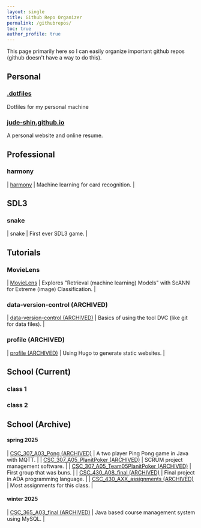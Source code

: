```yaml
---
layout: single 
title: Github Repo Organizer 
permalink: /githubrepos/
toc: true
author_profile: true
---
```

This page primarily here so I can easily organize important github repos (github doesn't have a way to do this).

## Personal  
### [.dotfiles](https://github.com/jude-shin/.dotfiles)
Dotfiles for my personal machine

### [jude-shin.github.io](https://github.com/jude-shin/jude-shin.github.io)
A personal website and online resume.

## Professional 
### harmony

| [harmony](https://github.com/jude-shin/harmony) | Machine learning for card recognition. |

## SDL3 
### snake
| snake | First ever SDL3 game. |

## Tutorials
### MovieLens

| [MovieLens](https://github.com/jude-shin/MovieLens) | Explores "Retrieval (machine learning) Models" with ScANN for Extreme (image) Classification. |

### data-version-control (ARCHIVED)
| [data-version-control (ARCHIVED)](https://github.com/jude-shin/data-version-control) | Basics of using the tool DVC (like git for data files). |

### profile (ARCHIVED)
| [profile (ARCHIVED)](https://github.com/jude-shin/profile) | Using Hugo to generate static websites. |


## School (Current)
### class 1
### class 2

## School (Archive) 
<!--
note: 
use this format for the repo names:
it makes it easier to find later on

[class]_[class number]_[assignment number]_[assignment name]
class ex: CSC, CPE
class number ex: 365, 307
assignment number: A05, L08, A09, A11, L13, AXX
    A for assignment, L for lab
    AXX means that it holds many assignments
assignment name: foo, foobar, thissucks, pingpong
-->
#### spring 2025

| [CSC_307_A03_Pong (ARCHIVED)](https://github.com/jude-shin/CSC_307_A03_Pong) | A two player Ping Pong game in Java with MQTT. |
| [CSC_307_A05_PlanitPoker (ARCHIVED)](https://github.com/jude-shin/CSC_307_A05_PlanitPoker) | SCRUM project management software. |
| [CSC_307_A05_Team05PlanitPoker (ARCHIVED)](https://github.com/jude-shin/CSC_307_A05_Team05PlanitPoker) | First group that was buns. |
| [CSC_430_A08_final (ARCHIVED)](https://github.com/jude-shin/CSC_430_A08_final) | Final project in ADA programming language. |
| [CSC_430_AXX_assignments (ARCHIVED)](https://github.com/jude-shin/CSC_430_AXX_assignments/settings) | Most assignments for this class. |


#### winter 2025

| [CSC_365_A03_final (ARCHIVED)](https://github.com/jude-shin/CSC_365_A03_final) | Java based course management system using MySQL. |
